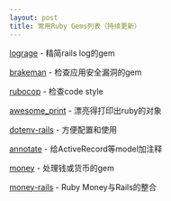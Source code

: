 ```yaml
---
layout: post
title: 常用Ruby Gems列表（持续更新）
---
```

[lograge](https://github.com/roidrage/lograge) - 精简rails log的gem

[brakeman](http://brakemanscanner.org/) - 检查应用安全漏洞的gem

[rubocop](https://github.com/bbatsov/rubocop) - 检查code style

[awesome_print](https://github.com/michaeldv/awesome_print) - 漂亮得打印出ruby的对象

[dotenv-rails](https://github.com/bkeepers/dotenv) - 方便配置和使用

[annotate](https://github.com/ctran/annotate_models) - 给ActiveRecord等model加注释

[money](https://github.com/RubyMoney/money) - 处理钱或货币的gem

[money-rails](https://github.com/RubyMoney/money-rails) - Ruby Money与Rails的整合
